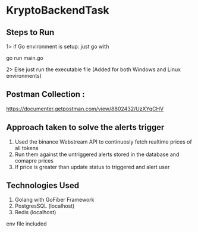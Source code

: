 # KryptoBackendTask

## Steps to Run
 1> if Go environment is setup: just go with 
 
 go run main.go
 
 2> Else just run  the executable file (Added for both Windows and Linux environments)

## Postman Collection : 
https://documenter.getpostman.com/view/8802432/UzXYqCHV

## Approach taken to solve the alerts trigger

1. Used the binance Webstream API to continuosly fetch realtime prices of all tokens
2. Run them against the untriggered alerts stored in the database and comapre prices 
3. If price is greater than update status to triggered and alert user

## Technologies Used

1. Golang with GoFiber Framework
2. PostgresSQL (localhost)
3. Redis (localhost)

env file included

